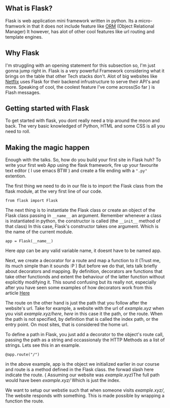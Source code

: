 ## What is Flask?
Flask is web application mini framework written in python. Its a micro-framwork in that it does not include feature like [ORM](https://stackoverflow.com/questions/1279613/what-is-an-orm-how-does-it-work-and-how-should-i-use-one) (Object Relational Manager) It  however, has alot of other cool features like url routing and template engines. 
## Why Flask
I'm struggling with an opening statement for this subsection so, I'm just gonna jump right in. 
Flask is a very powerful Framework considering what it brings on the table that other Tech stacks don't. 
Alot of big websites like [Netflix](https://netflix.com) uses Flask for their backend infrustructure to serve their API's and more. 
Speaking of cool, the coolest feature I've come across(So far ) is Flash messages. 


## Getting started with Flask 

To get started with flask, you dont really need a trip around the moon and back. The very basic knowledged of Python, HTML and some CSS is all  you need to roll. 

## Making the magic happen
Enough with the talks. So, how do you build your first site in Flask huh? To write your first web App  using the flask framework, fire up your favourite text editor ( I use emacs BTW ) and create a file ending with a ```".py"``` extention.

The first thing we need to do in our file is to import the Flask class from the flask module, at the very first line of our code. 

 ``` from flask import Flask ```

The next thing is to instantiate the Flask class or create an object of the Flask class passing in ```__name__``` an argument. Remember whenever a class is instantiated in python, the  constructor is called (the ```__init__``` method of that class) In this case, Flask's constructor takes one argument. Which is the name of the current module. 


```app = Flask(__name__)```


Here *app* can be any valid variable name, it doesnt have to be named app.

Next, we create a decorator for a route and map a function to it (Trust me, its much simple than it sounds :P ) But before we do that, lets talk briefly about decorators and  mapping.  By definition, decorators  are functions that take other functionds and  extent the behaviour of the latter function without explicitly modifying it.  This sound confusing but its really not, especially after you have seen some examples of how decorators work from this article [Here]("https://github.com/realtpython/materials/primer-on-python-decorators") 

The route on the other hand is just the path that you follow after the website's url. Take for example, a website with the url of *example.xyz* when you visit *example.xyz/here*, *here* in this case it the path, or the route. When the path is not specified, by  definition that is called the index path, or the entry point. On most sites, that is considered the home url. 

To define a path in Flask, you just add a decorator to the object's route call, passing the path as a string and occassionaly the HTTP Methods as a list of strings. Lets see this in an example.

```@app.route("/")```

in the above example, app is the object we initialized earlier in our course and route is a method defined in the Flask class. the forwad slash here indicate the route. ( Assuming our website was *example.xyz*)The full path would have been *example.xyz/* Which is just the index. 

We want to setup our webstie such that when someone visits *example.xyz/*, The website responds with something. This is made possible by wrapping a function the route. 

